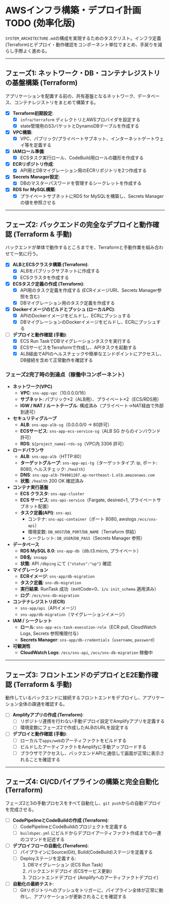 # AWSインフラ構築・デプロイ計画 TODO (効率化版)

`SYSTEM_ARCHITECTURE.md`の構成を実現するためのタスクリスト。インフラ定義(Terraform)とデプロイ・動作確認をコンポーネント単位でまとめ、手戻りを減らし手際よく進める。

---

## フェーズ1: ネットワーク・DB・コンテナレジストリの基盤構築 (Terraform)

アプリケーションを配置する前の、共有基盤となるネットワーク、データベース、コンテナレジストリをまとめて構築する。

- [x] **Terraform初期設定**:
    - [x] `infra/terraform` ディレクトリとAWSプロバイダを設定する
    - [x] state管理用のS3バケットとDynamoDBテーブルを作成する
- [x] **VPC構築**:
    - [x] VPC、パブリック/プライベートサブネット、インターネットゲートウェイ等を定義する
- [x] **IAMロール準備**:
    - [x] ECSタスク実行ロール、CodeBuild用ロールの雛形を作成する
- [x] **ECRリポジトリ作成**:
    - [x] API用とDBマイグレーション用のECRリポジトリを2つ作成する
- [x] **Secrets Manager設定**:
    - [x] DBのマスターパスワードを管理するシークレットを作成する
- [x] **RDS for MySQL構築**:
    - [x] プライベートサブネットにRDS for MySQLを構築し、Secrets Managerの値を参照させる

---

## フェーズ2: バックエンドの完全なデプロイと動作確認 (Terraform & 手動)

バックエンドが単体で動作するところまでを、Terraformと手動作業を組み合わせて一気に行う。

- [x] **ALBとECSクラスタ構築 (Terraform)**:
    - [x] ALBをパブリックサブネットに作成する
    - [x] ECSクラスタを作成する
- [x] **ECSタスク定義の作成 (Terraform)**:
    - [x] API用のタスク定義を作成する (ECRイメージURI、Secrets Manager参照を含む)
    - [x] DBマイグレーション用のタスク定義を作成する
- [x] **Dockerイメージのビルドとプッシュ (ローカルPC)**:
    - [x] APIのDockerイメージをビルドし、ECRにプッシュする
    - [x] DBマイグレーションのDockerイメージをビルドし、ECRにプッシュする
- [ ] **デプロイと動作確認 (手動)**:
    - [x] ECS Run TaskでDBマイグレーションタスクを実行する
    - [x] ECSサービスをTerraformで作成し、APIタスクを起動する
    - [x] ALB経由でAPIのヘルスチェックや簡単なエンドポイントにアクセスし、DB接続を含めて正常動作を確認する

### フェーズ2完了時の到達点（稼働中コンポーネント）

- **ネットワーク(VPC)**
    - **VPC**: `sns-app-vpc`（10.0.0.0/16）
    - **サブネット**: パブリック×2（ALB用）、プライベート×2（ECS/RDS用）
    - **IGW / NAT / ルートテーブル**: 構成済み（プライベート→NAT経由で外部到達可）
- **セキュリティグループ**
    - **ALB**: `sns-app-alb-sg`（0.0.0.0/0 → 80許可）
    - **ECSサービス**: `sns-app-ecs-service-sg`（ALB SG からのインバウンド許可）
    - **RDS**: `${project_name}-rds-sg`（VPC内 3306 許可）
- **ロードバランサ**
    - **ALB**: `sns-app-alb`（HTTP:80）
    - **ターゲットグループ**: `sns-app-api-tg`（ターゲットタイプ: ip, ポート: 8080, ヘルスチェック: `/health`）
    - **DNS**: `sns-app-alb-794081207.ap-northeast-1.elb.amazonaws.com`
    - **状態**: `/health` 200 OK 確認済み
- **コンテナ実行基盤**
    - **ECS クラスタ**: `sns-app-cluster`
    - **ECS サービス**: `sns-api-service`（Fargate, desired=1, プライベートサブネット配置）
    - **タスク定義(API)**: `sns-api`
        - コンテナ: `sns-api-container`（ポート 8080, awslogs `/ecs/sns-api`）
        - 環境変数: `DB_HOST`/`DB_PORT`/`DB_NAME`（Terraform 供給）
        - シークレット: `DB_USER`/`DB_PASS`（Secrets Manager 参照）
- **データベース**
    - **RDS MySQL 8.0**: `sns-app-db`（db.t3.micro, プライベート）
    - **DB名**: `snsapp`
    - **状態**: API `/dbping` にて `{"status":"up"}` 確認
- **マイグレーション**
    - **ECRイメージ**: `sns-app/db-migration`
    - **タスク定義**: `sns-db-migration`
    - **実行結果**: RunTask 成功（exitCode=0、`1/u init_schema` 適用済み）
    - **ログ**: `/ecs/sns-db-migration`
- **コンテナレジストリ(ECR)**
    - `sns-app/api`（APIイメージ）
    - `sns-app/db-migration`（マイグレーションイメージ）
- **IAM / シークレット**
    - **ロール**: `sns-app-ecs-task-execution-role`（ECR pull, CloudWatch Logs, Secrets 参照権限付与）
    - **Secrets Manager**: `sns-app/db-credentials`（`username`, `password`）
- **可観測性**
    - **CloudWatch Logs**: `/ecs/sns-api`, `/ecs/sns-db-migration` 稼働中

---

## フェーズ3: フロントエンドのデプロイとE2E動作確認 (Terraform & 手動)

動作しているバックエンドに接続するフロントエンドをデプロイし、アプリケーション全体の疎通を確認する。

- [ ] **Amplifyアプリの作成 (Terraform)**:
    - [ ] リポジトリ連携を行わない手動デプロイ設定でAmplifyアプリを定義する
    - [ ] 環境変数にフェーズ2で作成したALBのURLを設定する
- [ ] **デプロイと動作確認 (手動)**:
    - [ ] ローカルで`apps/web`のアーティファクトをビルドする
    - [ ] ビルドしたアーティファクトをAmplifyに手動アップロードする
    - [ ] ブラウザでアクセスし、バックエンドAPIと通信して画面が正常に表示されることを確認する

---

## フェーズ4: CI/CDパイプラインの構築と完全自動化 (Terraform)

フェーズ2と3の手動プロセスをすべて自動化し、`git push`からの自動デプロイを完成させる。

- [ ] **CodePipelineとCodeBuildの作成 (Terraform)**:
    - [ ] CodePipelineとCodeBuildのプロジェクトを定義する
    - [ ] `buildspec.yml` にビルドからデプロイアーティファクト作成までの一連のコマンドを記述する
- [ ] **デプロイフローの自動化 (Terraform)**:
    - [ ] パイプラインにSource(Git), Build(CodeBuild)ステージを定義する
    - [ ] Deployステージを定義する:
        1.  DBマイグレーション (ECS Run Task)
        2.  バックエンドデプロイ (ECSサービス更新)
        3.  フロントエンドデプロイ (Amplifyへのアーティファクトデプロイ)
- [ ] **自動化の最終テスト**:
    - [ ] Gitリポジトリへのプッシュをトリガーに、パイプライン全体が正常に動作し、アプリケーションが更新されることを確認する
